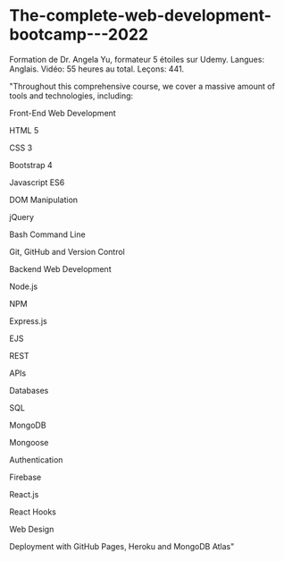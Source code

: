 # The-complete-web-development-bootcamp---2022
Formation de Dr. Angela Yu, formateur 5 étoiles sur Udemy. Langues: Anglais. Vidéo:  55 heures au total. Leçons: 441.


"Throughout this comprehensive course, we cover a massive amount of tools and technologies, including:

Front-End Web Development

HTML 5

CSS 3

Bootstrap 4

Javascript ES6

DOM Manipulation

jQuery

Bash Command Line

Git, GitHub and Version Control

Backend Web Development

Node.js

NPM

Express.js

EJS

REST

APIs

Databases

SQL

MongoDB

Mongoose

Authentication

Firebase

React.js

React Hooks

Web Design

Deployment with GitHub Pages, Heroku and MongoDB Atlas"
